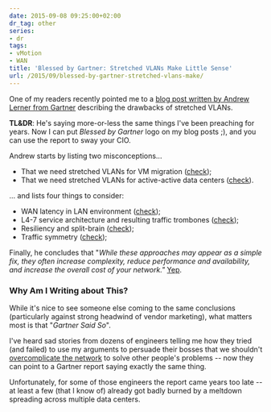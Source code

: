 ```yaml
---
date: 2015-09-08 09:25:00+02:00
dr_tag: other
series:
- dr
tags:
- vMotion
- WAN
title: 'Blessed by Gartner: Stretched VLANs Make Little Sense'
url: /2015/09/blessed-by-gartner-stretched-vlans-make/
---
```

One of my readers recently pointed me to a [blog post written by Andrew Lerner from Gartner](http://blogs.gartner.com/andrew-lerner/2015/04/23/stretchdontbreak/) describing the drawbacks of stretched VLANs.

**TL&DR**: He's saying more-or-less the same things I've been preaching for years. Now I can put *Blessed by Gartner* logo on my blog posts ;), and you can use the report to sway your CIO.
<!--more-->
Andrew starts by listing two misconceptions...

-   That we need stretched VLANs for VM migration ([check](/2013/01/long-distance-vmotion-stretched-ha/));
-   That we need stretched VLANs for active-active data centers ([check](/2012/01/ip-renumbering-in-disaster-avoidance/)).

... and lists four things to consider:

-   WAN latency in LAN environment ([check](/2015/01/latency-killer-of-spread-out/));
-   L4-7 service architecture and resulting traffic trombones ([check](/2010/09/long-distance-vmotion-and-traffic/));
-   Resiliency and split-brain ([check](/2011/06/stretched-clusters-almost-as-good-as/));
-   Traffic symmetry ([check](/2014/10/vxlan-and-otv-saga-continues/));

Finally, he concludes that "*While these approaches may appear as a simple fix, they often increase complexity, reduce performance and availability, and increase the overall cost of your network."* [Yep](/2013/09/sooner-or-later-someone-will-pay-for/).

### Why Am I Writing about This?

While it's nice to see someone else coming to the same conclusions (particularly against strong headwind of vendor marketing), what matters most is that "*Gartner Said So*".

I've heard sad stories from dozens of engineers telling me how they tried (and failed) to use my arguments to persuade their bosses that we shouldn't [overcomplicate the network](/2013/04/this-is-what-makes-networking-so-complex/) to solve other people's problems -- now they can point to a Gartner report saying exactly the same thing.

Unfortunately, for some of those engineers the report came years too late -- at least a few (that I know of) already got badly burned by a meltdown spreading across multiple data centers.
